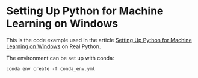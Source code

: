 # Setting Up Python for Machine Learning on Windows

This is the code example used in the article [Setting Up Python for Machine Learning on Windows](https://realpython.com/python-windows-machine-learning-setup/) on Real Python. 

The environment can be set up with conda:

`conda env create -f conda_env.yml`
